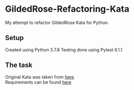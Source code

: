 # GildedRose-Refactoring-Kata
My attempt to refactor GildedRose Kata for Python.

## Setup
Created using Python 3.7.8
Testing done using Pytest 6.1.1

## The task
Original Kata was taken from [here](https://github.com/emilybache/GildedRose-Refactoring-Kata/tree/master/python).\
Requirements can be found [here](https://github.com/emilybache/GildedRose-Refactoring-Kata/blob/master/GildedRoseRequirements.txt)
